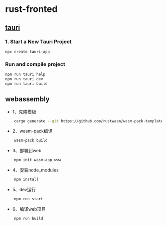 # rust-fronted

## [tauri](https://tauri.app)

### 1. Start a New Tauri Project[​](https://tauri.studio/docs/getting-started/beginning-tutorial#1-start-a-new-tauri-project "Direct link to heading")

```
npx create tauri-app
```

### Run and compile project

```bash
npm run tauri help
npm run tauri dev
npm run tauri build
```

## webassembly

+ 1、克隆模板

```bash
    cargo generate --git https://github.com/rustwasm/wasm-pack-template
```

+ 2、wasm-pack编译

```bash
    wasm-pack build
```

+ 3、部署到web

```bash
    npm init wasm-app www
```

+ 4、安装node_modules

```bash
    npm install
```

+ 5、dev运行

```bash
    npm run start
```

+ 6、编译web项目

```bash
    npm run build
```
